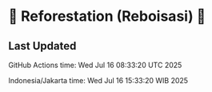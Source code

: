 
# 🌳 Reforestation (Reboisasi) 🌲

## Last Updated

GitHub Actions time: Wed Jul 16 08:33:20 UTC 2025

Indonesia/Jakarta time: Wed Jul 16 15:33:20 WIB 2025
